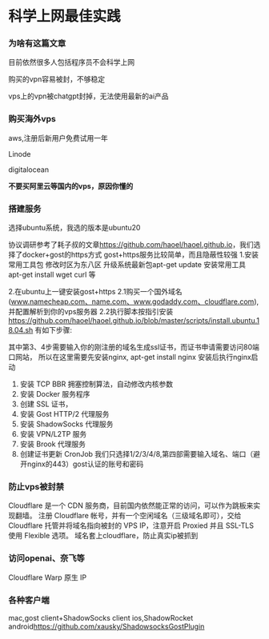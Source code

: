 # 科学上网最佳实践


### 为啥有这篇文章
目前依然很多人包括程序员不会科学上网

购买的vpn容易被封，不够稳定

vps上的vpn被chatgpt封掉，无法使用最新的ai产品

### 购买海外vps
aws,注册后新用户免费试用一年

Linode

digitalocean

**不要买阿里云等国内的vps，原因你懂的**

### 搭建服务
选择ubuntu系统，我选的版本是ubuntu20

协议调研参考了耗子叔的文章<https://github.com/haoel/haoel.github.io>，我们选择了docker+gost的https方式
gost+https服务比较简单，而且隐蔽性较强
1.安装常用工具包
修改时区为东八区 
升级系统最新包apt-get update
安装常用工具 apt-get install wget curl 等

2.在ubuntu上一键安装gost+https
2.1购买一个国外域名(www.namecheap.com、name.com、www.godaddy.com、cloudflare.com),并配置解析到你的vps服务器
2.2执行脚本按指引安装<https://github.com/haoel/haoel.github.io/blob/master/scripts/install.ubuntu.18.04.sh>
有如下步骤:

其中第3、4步需要输入你的刚注册的域名生成ssl证书，而证书申请需要访问80端口网站，
所以在这里需要先安装nginx, apt-get install nginx 安装后执行nginx启动

1) 安装 TCP BBR 拥塞控制算法，自动修改内核参数
2) 安装 Docker 服务程序
3) 创建 SSL 证书，
4) 安装 Gost HTTP/2 代理服务
5) 安装 ShadowSocks 代理服务
6) 安装 VPN/L2TP 服务
7) 安装 Brook 代理服务
8) 创建证书更新 CronJob
我们只选择1/2/3/4/8,第四部需要输入域名、端口（避开nginx的443）gost认证的账号和密码


### 防止vps被封禁
Cloudflare 是一个 CDN 服务商，目前国内依然能正常的访问，可以作为跳板来实现翻墙。
注册 Cloudflare 帐号，并有一个空闲域名（三级域名即可），交给 Cloudflare 托管并将域名指向被封的 VPS IP，注意开启 Proxied 并且 SSL-TLS 使用 Flexible 选项。
域名套上cloudflare，防止真实ip被抓到

### 访问openai、奈飞等
Cloudflare Warp 原生 IP

### 各种客户端
mac,gost client+ShadowSocks client
ios,ShadowRocket
android<https://github.com/xausky/ShadowsocksGostPlugin>
